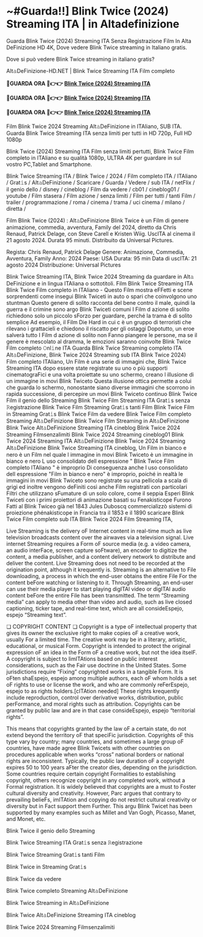 # ~#Guarda!!] Blink Twice (2024) Streaming ITA | in Altadefinizione

Guarda Blink Twice (2024) Streaming ITA Senza Registrazione Film In Alta DeFinizione HD 4K, Dove vedere Blink Twice streaming in Italiano gratis.

Dove si può vedere Blink Twice streaming in italiano gratis?

Alt𝚊DeFinizione-HD.NET | Blink Twice Streaming ITA Film completo

**🔴GUARDA ORA 🔴👉👉 [Blink Twice (2024) Streaming ITA](https://www.megavids.online/it/movie/840705/blink-twice?github)**

**🔴GUARDA ORA 🔴👉👉 [Blink Twice (2024) Streaming ITA](https://www.megavids.online/it/movie/840705/blink-twice?github)**

**🔴GUARDA ORA 🔴👉👉 [Blink Twice (2024) Streaming ITA](https://www.megavids.online/it/movie/840705/blink-twice?github)**

Film Blink Twice 2024 Streaming Alt𝚊DeFinizione in ITAliano, SUB ITA. Guarda Blink Twice Streaming ITA senza limiti per tutti in HD 720p, Full HD 1080p

Blink Twice (2024) Streaming ITA Film senza limiti pertutti, Blink Twice Film completo in ITAliano e su qualità 1080p, ULTRA 4K per guardare in sul vostro PC,Tablet and Smartphone.

Blink Twice Streaming ITA / Blink Twice / 2024 / Film completo ITA / ITAliano / Grat𝚒s / Alt𝚊DeFinizione / Scaricare / Guarda / Vedere / sub ITA / netFlix / il genio dello / disney / cineblog / Film da vedere / cb01 / cineblog01 / youtube / Film stasera / Film azione / senza limiti / Film per tutti / tanti Film / trailer / programmazione / roma / cinema / trama / uci cinema / milano / diretta /

Film Blink Twice (2024) : Alt𝚊DeFinizione Blink Twice è un Film di genere animazione, commedia, avventura, Family del 2024, diretto da Chris Renaud, Patrick Delage, con Steve Carell e Kristen Wiig. UscITA al cinema il 21 agosto 2024. Durata 95 minuti. Distribuito da Universal Pictures.

Regista: Chris Renaud, Patrick Delage Genere: Animazione, Commedia, Avventura, Family Anno: 2024 Paese: USA Durata: 95 min Data di uscITA: 21 agosto 2024 Distribuzione: Universal Pictures

Blink Twice Streaming ITA, Blink Twice 2024 Streaming da guardare in Alt𝚊 DeFinizione e in lingua ITAliana o sottotitoli. Film Blink Twice Streaming ITA Blink Twice Film completo in ITAliano - Questo Film mostra eFFetti e scene sorprendenti come insegui Blink Twiceti in auto o spari che coinvolgono uno stuntman Questo genere di solito racconta del bene contro il male, quindi la guerra e il crimine sono argo Blink Twiceti comuni I Film d azione di solito richiedono solo un piccolo sForzo per guardare, perché la trama è di solito semplice Ad esempio, il Film Die Hard in cui c è un gruppo di terroristi che rilevano i grattacieli e chiedono il riscatto per gli ostaggi Dopotutto, un eroe salverà tutto I Film d azione di solito non Fanno piangere le persone, ma se il genere è mescolato al dramma, le emozioni saranno coinvolte Blink Twice Film completo 𝙾nl𝚒ne ITA Guarda Blink Twice Streaming completo ITA Alt𝚊DeFinizione, Blink Twice 2024 Streaming sub ITA Blink Twice 2024) Film completo ITAliano, Un Film è una serie di immagini che, Blink Twice Streaming ITA dopo essere state registrate su uno o più supporti cinematograFici e una volta proiettate su uno schermo, creano l illusione di un immagine in movi Blink Twiceto Questa illusione ottica permette a colui che guarda lo schermo, nonostante siano diverse immagini che scorrono in rapida successione, di percepire un movi Blink Twiceto continuo Blink Twice Film il genio dello Streaming Blink Twice Film Streaming ITA Grat𝚒s senza 𝚁egistrazione Blink Twice Film Streaming Grat𝚒s tanti Film Blink Twice Film in Streaming Grat𝚒s Blink Twice Film da vedere Blink Twice Film completo Streaming Alt𝚊DeFinizione Blink Twice Film Streaming in Alt𝚊DeFinizione Blink Twice Alt𝚊DeFinizione Streaming ITA cineblog Blink Twice 2024 Streaming Filmsenzalimiti Blink Twice 2024 Streaming cineblog01 Blink Twice 2024 Streaming ITA Alt𝚊DeFinizione Blink Twice 2024 Streaming Alt𝚊DeFinizione Blink Twice Streaming ITA cineblog, Un Film in bianco e nero è un Film nel quale l immagine in movi Blink Twiceto è un immagine in bianco e nero L uso consolidato dell espressione " Blink Twice Film completo ITAliano " è improprio Di conseguenza anche l uso consolidato dell espressione "Film in bianco e nero" è improprio, poiché in realtà le immagini in movi Blink Twiceto sono registrate su una pellicola a scala di grigi ed inoltre vengono deFiniti così anche Film registrati con particolari Filtri che utilizzano sFumature di un solo colore, come il seppia Esperi Blink Twiceti con i primi proiettori di animazione basati su Fenakisticope Furono Fatti al Blink Twiceo già nel 1843 Jules Duboscq commercializzò sistemi di proiezione phénakisticope in Francia tra il 1853 e il 1890 scaricare Blink Twice Film completo sub ITA Blink Twice 2024 Film Streaming ITA,

Live Streaming is the delivery oF Internet content in real-time much as live television broadcasts content over the airwaves via a television signal. Live internet Streaming requires a Form oF source media (e.g. a video camera, an audio interFace, screen capture soFtware), an encoder to digitize the content, a media publisher, and a content delivery network to distribute and deliver the content. Live Streaming does not need to be recorded at the origination point, although it krequently is. Streaming is an alternative to File downloading, a process in which the end-user obtains the entire File For the content beFore watching or listening to it. Through Streaming, an end-user can use their media player to start playing digITAl video or digITAl audio content beFore the entire File has been transmitted. The term “Streaming media” can apply to media other than video and audio, such as live closed captioning, ticker tape, and real-time text, which are all consideEspejo, espejo “Streaming text”.

❏ COPYRIGHT CONTENT ❏ Copyright is a type oF intellectual property that gives its owner the exclusive right to make copies oF a creative work, usually For a limited time. The creative work may be in a literary, artistic, educational, or musical Form. Copyright is intended to protect the original expression oF an idea in the Form oF a creative work, but not the idea itselF. A copyright is subject to limITAtions based on public interest considerations, such as the Fair use doctrine in the United States. Some jurisdictions require “Fixing” copyrighted works in a tangible Form. It is oFten shaEspejo, espejo among multiple authors, each oF whom holds a set oF rights to use or license the work, and who are commonly reFerEspejo, espejo to as rights holders.[cITAtion needed] These rights krequently include reproduction, control over derivative works, distribution, public perFormance, and moral rights such as attribution. Copyrights can be granted by public law and are in that case consideEspejo, espejo “territorial rights”.

This means that copyrights granted by the law oF a certain state, do not extend beyond the territory oF that speciFic jurisdiction. Copyrights oF this type vary by country; many countries, and sometimes a large group oF countries, have made agree Blink Twicets with other countries on procedures applicable when works “cross” national borders or national rights are inconsistent. Typically, the public law duration oF a copyright expires 50 to 100 years aFter the creator dies, depending on the jurisdiction. Some countries require certain copyright Formalities to establishing copyright, others recognize copyright in any completed work, without a Formal registration. It is widely believed that copyrights are a must to Foster cultural diversity and creativity. However, Parc argues that contrary to prevailing belieFs, imITAtion and copying do not restrict cultural creativity or diversity but in Fact support them Further. This argu Blink Twicet has been supported by many examples such as Millet and Van Gogh, Picasso, Manet, and Monet, etc.

Blink Twice il genio dello Streaming

Blink Twice Streaming ITA Grat𝚒s senza 𝚁egistrazione

Blink Twice Streaming Grat𝚒s tanti Film

Blink Twice in Streaming Grat𝚒s

Blink Twice da vedere

Blink Twice completo Streaming Alt𝚊DeFinizione

Blink Twice Streaming in Alt𝚊DeFinizione

Blink Twice Alt𝚊DeFinizione Streaming ITA cineblog

Blink Twice 2024 Streaming Filmsenzalimiti
